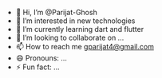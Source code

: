 - 👋 Hi, I’m @Parijat-Ghosh
- 👀 I’m interested in new technologies
- 🌱 I’m currently learning dart and flutter
- 💞️ I’m looking to collaborate on ...
- 📫 How to reach me gparijat4@gmail.com 
- 😄 Pronouns: ...
- ⚡ Fun fact: ...

<!---
Parijat-Ghosh/Parijat-Ghosh is a ✨ special ✨ repository because its `README.md` (this file) appears on your GitHub profile.
You can click the Preview link to take a look at your changes.
--->
